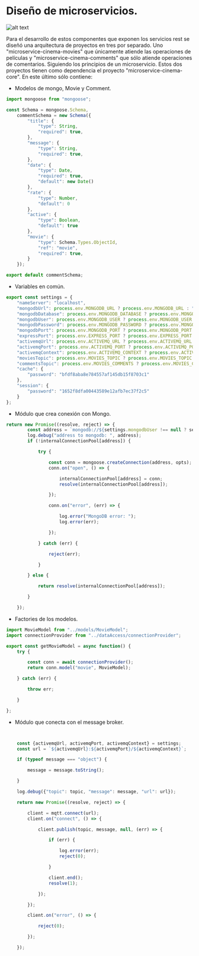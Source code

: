 # Diseño de microservicios.



![alt text](https://www.dropbox.com/s/expp2z74rz0w9cn/cInema-projects.png?dl=1 "Microservices Architecture")

Para el desarrollo de estos componentes que exponen los servicios rest se diseñó una arquitectura de proyectos en tres por separado. Uno
"microservice-cinema-movies" que únicamente atiende las operaciones de películas y "microservice-cinema-comments" que 
 sólo atiende operaciones de comentarios. Siguiendo los principios de un microservicio. Estos dos proyectos tienen como 
 dependencia el proyecto "microservice-cinema-core". En este último sólo contiene:
 
 * Modelos de mongo, Movie y Comment.
 ```javascript
 import mongoose from "mongoose";
 
 const Schema = mongoose.Schema,
     commentSchema = new Schema({
         "title": {
             "type": String,
             "required": true,
         },
         "message": {
             "type": String,
             "required": true,
         },
         "date": {
             "type": Date,
             "required": true,
             "default": new Date()
         },
         "rate": {
             "type": Number,
             "default": 0
         },
         "active": {
             "type": Boolean,
             "default": true
         },
         "movie": {
             "type": Schema.Types.ObjectId,
             "ref": "movie",
             "required": true,
         }
     });
 
 export default commentSchema;
```
 * Variables en común.
 ```javascript
 export const settings = {
     "nameServer": "localhost",
     "mongodbUrl": process.env.MONGODB_URL ? process.env.MONGODB_URL : "localhost",
     "mongodbDatabase": process.env.MONGODB_DATABASE ? process.env.MONGODB_DATABASE : "cinema",
     "mongodbUser": process.env.MONGODB_USER ? process.env.MONGODB_USER : null,
     "mongodbPassword": process.env.MONGODB_PASSWORD ? process.env.MONGODB_PASSWORD : null,
     "mongodbPort": process.env.MONGODB_PORT ? process.env.MONGODB_PORT : 27017,
     "expressPort": process.env.EXPRESS_PORT ? process.env.EXPRESS_PORT : 3000,
     "activemqUrl": process.env.ACTIVEMQ_URL ? process.env.ACTIVEMQ_URL : "tcp://activemq.crisostomo.soy",
     "activemqPort": process.env.ACTIVEMQ_PORT ? process.env.ACTIVEMQ_PORT : 1883,
     "activemqContext": process.env.ACTIVEMQ_CONTEXT ? process.env.ACTIVEMQ_CONTEXT : "mqtt",
     "moviesTopic": process.env.MOVIES_TOPIC ? process.env.MOVIES_TOPIC : "movies",
     "commentsTopic": process.env.MOVIES_COMMENTS ? process.env.MOVIES_COMMENTS : "comments",
     "cache": {
         "password": "bfdf8aba8e784557af145db15f8703c1"
     },
     "session": {
         "password": "1652f8dfa00443589e12afb7ec37f2c5"
     }
 };
 ```
 * Módulo que crea conexión con Mongo.
 ```javascript
 return new Promise((resolve, reject) => {
         const address = `mongodb://${settings.mongodbUser !== null ? settings.mongodbUser + ':' : ""}${settings.mongodbPassword !== null ? settings.mongodbPassword + '@' : ""}${settings.mongodbUrl}:${settings.mongodbPort}/${settings.mongodbDatabase}`;
         log.debug("address to mongodb: ", address);
         if (!internalConnectionPool[address]) {
 
             try {
 
                 const conn = mongoose.createConnection(address, opts);
                 conn.on("open", () => {
 
                     internalConnectionPool[address] = conn;
                     resolve(internalConnectionPool[address]);
 
                 });
 
                 conn.on("error", (err) => {
 
                     log.error("MongoDB error: ");
                     log.error(err);
 
                 });
 
             } catch (err) {
 
                 reject(err);
 
             }
 
         } else {
 
             return resolve(internalConnectionPool[address]);
 
         }
 
     });
 ```
 * Factories de los modelos.
 ```javascript
 import MovieModel from "../models/MovieModel";
 import connectionProvider from "../dataAccess/connectionProvider";
 
 export const getMovieModel = async function() {
     try {
 
         const conn = await connectionProvider();
         return conn.model("movie", MovieModel);
 
     } catch (err) {
 
         throw err;
 
     }
 
 };

 ```
 * Módulo que conecta con el message broker.
 ```javascript

 
     const {activemqUrl, activemqPort, activemqContext} = settings;
     const url = `${activemqUrl}:${activemqPort}/${activemqContext}`;
 
     if (typeof message === "object") {
 
         message = message.toString();
 
     }
 
     log.debug({"topic": topic, "message": message, "url": url});
 
     return new Promise((resolve, reject) => {
 
         client = mqtt.connect(url);
         client.on("connect", () => {
 
             client.publish(topic, message, null, (err) => {
 
                 if (err) {
 
                     log.error(err);
                     reject(0);
 
                 }
 
                 client.end();
                 resolve(1);
 
             });
 
         });
 
         client.on("error", () => {
 
             reject(0);
 
         });
 
     });
 

 ```
 

 